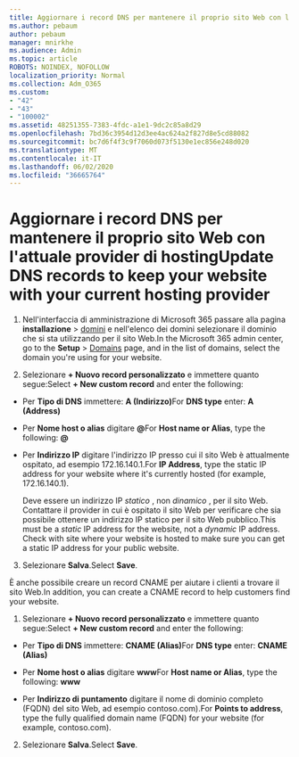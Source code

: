 ```yaml
---
title: Aggiornare i record DNS per mantenere il proprio sito Web con l'attuale provider di hosting
ms.author: pebaum
author: pebaum
manager: mnirkhe
ms.audience: Admin
ms.topic: article
ROBOTS: NOINDEX, NOFOLLOW
localization_priority: Normal
ms.collection: Adm_O365
ms.custom:
- "42"
- "43"
- "100002"
ms.assetid: 48251355-7383-4fdc-a1e1-9dc2c85a8d29
ms.openlocfilehash: 7bd36c3954d12d3ee4ac624a2f827d8e5cd88082
ms.sourcegitcommit: bc7d6f4f3c9f7060d073f5130e1ec856e248d020
ms.translationtype: MT
ms.contentlocale: it-IT
ms.lasthandoff: 06/02/2020
ms.locfileid: "36665764"
---
```

# <a name="update-dns-records-to-keep-your-website-with-your-current-hosting-provider"></a><span data-ttu-id="d7de4-102">Aggiornare i record DNS per mantenere il proprio sito Web con l'attuale provider di hosting</span><span class="sxs-lookup"><span data-stu-id="d7de4-102">Update DNS records to keep your website with your current hosting provider</span></span>

1. <span data-ttu-id="d7de4-103">Nell'interfaccia di amministrazione di Microsoft 365 passare alla pagina **installazione**  >  [domini](https://portal.office.com/adminportal/home#/Domains) e nell'elenco dei domini selezionare il dominio che si sta utilizzando per il sito Web.</span><span class="sxs-lookup"><span data-stu-id="d7de4-103">In the Microsoft 365 admin center, go to the **Setup** > [Domains](https://portal.office.com/adminportal/home#/Domains) page, and in the list of domains, select the domain you're using for your website.</span></span>

2. <span data-ttu-id="d7de4-104">Selezionare **+ Nuovo record personalizzato** e immettere quanto segue:</span><span class="sxs-lookup"><span data-stu-id="d7de4-104">Select **+ New custom record** and enter the following:</span></span>

  - <span data-ttu-id="d7de4-105">Per **Tipo di DNS** immettere: **A (Indirizzo)**</span><span class="sxs-lookup"><span data-stu-id="d7de4-105">For **DNS type** enter: **A (Address)**</span></span>

  - <span data-ttu-id="d7de4-106">Per **Nome host o alias** digitare **@**</span><span class="sxs-lookup"><span data-stu-id="d7de4-106">For **Host name or Alias**, type the following: **@**</span></span>

  - <span data-ttu-id="d7de4-107">Per **Indirizzo IP** digitare l'indirizzo IP presso cui il sito Web è attualmente ospitato, ad esempio 172.16.140.1.</span><span class="sxs-lookup"><span data-stu-id="d7de4-107">For **IP Address**, type the static IP address for your website where it's currently hosted (for example, 172.16.140.1).</span></span>

    <span data-ttu-id="d7de4-p101">Deve essere un indirizzo IP  *statico*  , non  *dinamico*  , per il sito Web. Contattare il provider in cui è ospitato il sito Web per verificare che sia possibile ottenere un indirizzo IP statico per il sito Web pubblico.</span><span class="sxs-lookup"><span data-stu-id="d7de4-p101">This must be a  *static*  IP address for the website, not a  *dynamic*  IP address. Check with site where your website is hosted to make sure you can get a static IP address for your public website.</span></span>

3. <span data-ttu-id="d7de4-110">Selezionare **Salva**.</span><span class="sxs-lookup"><span data-stu-id="d7de4-110">Select **Save**.</span></span>

<span data-ttu-id="d7de4-111">È anche possibile creare un record CNAME per aiutare i clienti a trovare il sito Web.</span><span class="sxs-lookup"><span data-stu-id="d7de4-111">In addition, you can create a CNAME record to help customers find your website.</span></span>
  
1. <span data-ttu-id="d7de4-112">Selezionare **+ Nuovo record personalizzato** e immettere quanto segue:</span><span class="sxs-lookup"><span data-stu-id="d7de4-112">Select **+ New custom record** and enter the following:</span></span>

  - <span data-ttu-id="d7de4-113">Per **Tipo di DNS** immettere: **CNAME (Alias)**</span><span class="sxs-lookup"><span data-stu-id="d7de4-113">For **DNS type** enter: **CNAME (Alias)**</span></span>

  - <span data-ttu-id="d7de4-114">Per **Nome host o alias** digitare **www**</span><span class="sxs-lookup"><span data-stu-id="d7de4-114">For **Host name or Alias**, type the following: **www**</span></span>

  - <span data-ttu-id="d7de4-115">Per **Indirizzo di puntamento** digitare il nome di dominio completo (FQDN) del sito Web, ad esempio contoso.com).</span><span class="sxs-lookup"><span data-stu-id="d7de4-115">For **Points to address**, type the fully qualified domain name (FQDN) for your website (for example, contoso.com).</span></span>

2. <span data-ttu-id="d7de4-116">Selezionare **Salva**.</span><span class="sxs-lookup"><span data-stu-id="d7de4-116">Select **Save**.</span></span>
